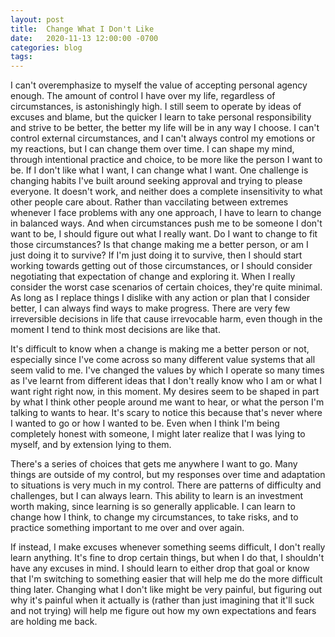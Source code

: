 ```yaml
---
layout: post
title:  Change What I Don't Like          
date:   2020-11-13 12:00:00 -0700
categories: blog
tags:  
---
```


I can't overemphasize to myself the value of accepting personal agency enough. The amount of control I have over my life, regardless of circumstances, is astonishingly high. I still seem to operate by ideas of excuses and blame, but the quicker I learn to take personal responsibility and strive to be better, the better my life will be in any way I choose. I can't control external circumstances, and I can't always control my emotions or my reactions, but I can change them over time. I can shape my mind, through intentional practice and choice, to be more like the person I want to be. If I don't like what I want, I can change what I want. One challenge is changing habits I've built around seeking approval and trying to please everyone. It doesn't work, and neither does a complete insensitivity to what other people care about. Rather than vaccilating between extremes whenever I face problems with any one approach, I have to learn to change in balanced ways. And when circumstances push me to be someone I don't want to be, I should figure out what I really want. Do I want to change to fit those circumstances? Is that change making me a better person, or am I just doing it to survive? If I'm just doing it to survive, then I should start working towards getting out of those circumstances, or I should consider negotiating that expectation of change and exploring it. When I really consider the worst case scenarios of certain choices, they're quite minimal. As long as I replace things I dislike with any action or plan that I consider better, I can always find ways to make progress. There are very few irreversible decisions in life that cause irrevocable harm, even though in the moment I tend to think most decisions are like that.

It's difficult to know when a change is making me a better person or not, especially since I've come across so many different value systems that all seem valid to me. I've changed the values by which I operate so many times as I've learnt from different ideas that I don't really know who I am or what I want right right now, in this moment. My desires seem to be shaped in part by what I think other people around me want to hear, or what the person I'm talking to wants to hear. It's scary to notice this because that's never where I wanted to go or how I wanted to be. Even when I think I'm being completely honest with someone, I might later realize that I was lying to myself, and by extension lying to them. 

There's a series of choices that gets me anywhere I want to go. Many things are outside of my control, but my responses over time and adaptation to situations is very much in my control. There are patterns of difficulty and challenges, but I can always learn. This ability to learn is an investment worth making, since learning is so generally applicable. I can learn to change how I think, to change my circumstances, to take risks, and to practice something important to me over and over again. 

If instead, I make excuses whenever something seems difficult, I don't really learn anything. It's fine to drop certain things, but when I do that, I shouldn't have any excuses in mind. I should learn to either drop that goal or know that I'm switching to something easier that will help me do the more difficult thing later. Changing what I don't like might be very painful, but figuring out why it's painful when it actually is (rather than just imagining that it'll suck and not trying) will help me figure out how my own expectations and fears are holding me back. 





























